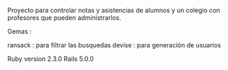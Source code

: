 Proyecto para controlar notas y asistencias de alumnos y un colegio con profesores que pueden administrarlos.

Gemas :
  
  ransack : para filtrar las busquedas
  devise : para generación de usuarios 
  


Ruby version 2.3.0
Rails 5.0.0
